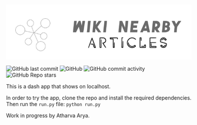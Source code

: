 <!-- ![](https://github.com/atharva-2001/wiki-nearby-articles/blob/main/wikinearbyarticles/bin/gifs/logo.png) -->

![](wikinearbyarticles\bin\gifs\logo.png)

![GitHub last commit](https://img.shields.io/github/last-commit/atharva-2001/wiki-nearby-articles) ![GitHub](https://img.shields.io/github/license/atharva-2001/wiki-nearby-articles) ![GitHub commit activity](https://img.shields.io/github/commit-activity/y/atharva-2001/wiki-nearby-articles) ![GitHub Repo stars](https://img.shields.io/github/stars/atharva-2001/wiki-nearby-articles)

<!-- ![](https://github.com/atharva-2001/wiki-nearby-articles/blob/main/wikinearbyarticles/bin/gifs/Peek%202021-01-06%2018-54.gif) -->

This is a dash app that shows on localhost.

In order to try the app, clone the repo and install the required dependencies. 
Then run the ```run.py``` file:
```python run.py```

Work in progress by Atharva Arya.